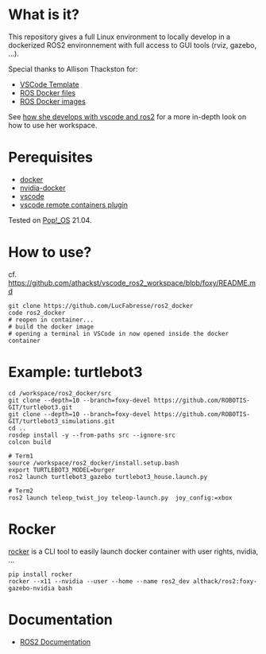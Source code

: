 # What is it?

This repository gives a full Linux environment to locally develop in a dockerized ROS2 environnement with full access to GUI tools (rviz, gazebo, ...).

Special thanks to Allison Thackston for:
- [VSCode Template](https://github.com/athackst/vscode_ros2_workspace)
- [ROS Docker files](https://github.com/athackst/dockerfiles)
- [ROS Docker images](https://hub.docker.com/u/althack)

See [how she develops with vscode and ros2](https://www.allisonthackston.com/articles/vscode_docker_ros2.html) for a more in-depth look on how to use her workspace.


# Perequisites

* [docker](https://docs.docker.com/engine/install/)
* [nvidia-docker](https://docs.nvidia.com/datacenter/cloud-native/container-toolkit/install-guide.html)
* [vscode](https://code.visualstudio.com/)
* [vscode remote containers plugin](https://marketplace.visualstudio.com/items?itemName=ms-vscode-remote.remote-containers)

Tested on [Pop!_OS](https://pop.system76.com/) 21.04.

# How to use?

cf. https://github.com/athackst/vscode_ros2_workspace/blob/foxy/README.md

```
git clone https://github.com/LucFabresse/ros2_docker
code ros2_docker
# reopen in container...
# build the docker image
# opening a terminal in VSCode in now opened inside the docker container
```

# Example: turtlebot3

```
cd /workspace/ros2_docker/src
git clone --depth=10 --branch=foxy-devel https://github.com/ROBOTIS-GIT/turtlebot3.git
git clone --depth=10 --branch=foxy-devel https://github.com/ROBOTIS-GIT/turtlebot3_simulations.git
cd ..
rosdep install -y --from-paths src --ignore-src
colcon build

# Term1
source /workspace/ros2_docker/install.setup.bash
export TURTLEBOT3_MODEL=burger
ros2 launch turtlebot3_gazebo turtlebot3_house.launch.py

# Term2
ros2 launch teleop_twist_joy teleop-launch.py  joy_config:=xbox
```

# Rocker

[rocker](https://github.com/osrf/rocker) is a CLI tool to easily launch docker container with user rights, nvidia, ...

```
pip install rocker
rocker --x11 --nvidia --user --home --name ros2_dev althack/ros2:foxy-gazebo-nvidia bash
```

# Documentation

- [ROS2 Documentation](https://docs.ros.org/en/foxy/index.html)
